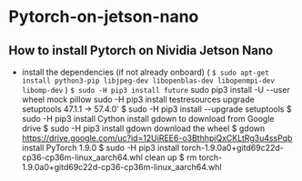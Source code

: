 # Pytorch-on-jetson-nano
## How to install Pytorch on Nividia Jetson Nano
* install the dependencies (if not already onboard) 
 ( ``` $ sudo apt-get install python3-pip libjpeg-dev libopenblas-dev libopenmpi-dev libomp-dev ``` ) 
 ``` $ sudo -H pip3 install future ```
 sudo pip3 install -U --user wheel mock pillow
 sudo -H pip3 install testresources
 upgrade setuptools 47.1.1 -> 57.4.0'
$ sudo -H pip3 install --upgrade setuptools
$ sudo -H pip3 install Cython
 install gdown to download from Google drive
$ sudo -H pip3 install gdown
 download the wheel
$ gdown https://drive.google.com/uc?id=12UiREE6-o3BthhpjQxCKLtRg3u4ssPqb
 install PyTorch 1.9.0
$ sudo -H pip3 install torch-1.9.0a0+gitd69c22d-cp36-cp36m-linux_aarch64.whl
 clean up
$ rm torch-1.9.0a0+gitd69c22d-cp36-cp36m-linux_aarch64.whl
